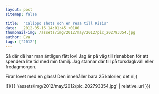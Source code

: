 ```yaml
---
layout: post
sitemap: false

title:  "Calippo shots och en resa till Risis"
date:   2012-05-16 14:01:45 +0100
thumbnail-img: /assets/img/2012/may/2012/pic_202793354.jpg
author: Eva
tags: ["2012"]
---
```


Så där då har man äntligen fått lov! Jag är på väg till risnabben för att spendera lite tid med min familj. Jag stannar där till på torsdagkväll eller fredagmorgon. 

Firar lovet med en glass! Den innehåller bara 25 kalorier, det ni;)

![]({{ '/assets/img/2012/may/2012/pic_202793354.jpg'  | relative_url }})

